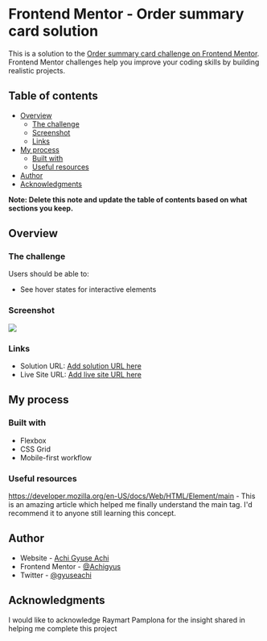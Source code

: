# Frontend Mentor - Order summary card solution

This is a solution to the [Order summary card challenge on Frontend Mentor](https://www.frontendmentor.io/challenges/order-summary-component-QlPmajDUj). Frontend Mentor challenges help you improve your coding skills by building realistic projects. 

## Table of contents

- [Overview](#overview)
  - [The challenge](#the-challenge)
  - [Screenshot](#screenshot)
  - [Links](#links)
- [My process](#my-process)
  - [Built with](#built-with)
  - [Useful resources](#useful-resources)
- [Author](#author)
- [Acknowledgments](#acknowledgments)

**Note: Delete this note and update the table of contents based on what sections you keep.**

## Overview

### The challenge

Users should be able to:

- See hover states for interactive elements

### Screenshot

![](./images/screenshot.jpg)

### Links

- Solution URL: [Add solution URL here](https://github.com/Achigyus/order-summary-component-main)
- Live Site URL: [Add live site URL here](https://achigyus.github.io/order-summary-component-main/)

## My process

### Built with

- Flexbox
- CSS Grid
- Mobile-first workflow

### Useful resources

https://developer.mozilla.org/en-US/docs/Web/HTML/Element/main - This is an amazing article which helped me finally understand the main tag. I'd recommend it to anyone still learning this concept.

## Author

- Website - [Achi Gyuse Achi](https://www.github.com/Achigyus)
- Frontend Mentor - [@Achigyus](https://www.frontendmentor.io/profile/Achigyus)
- Twitter - [@gyuseachi](https://www.twitter.com/gyuseachi)


## Acknowledgments

I would like to acknowledge Raymart Pamplona for the insight shared in helping me complete this project

